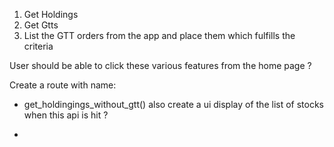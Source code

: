 
1. Get Holdings
2. Get Gtts
3. List the GTT orders from the app and place them which fulfills the criteria


User should be able to click these various features from the home page ?

Create a route with name:
- get_holdingings_without_gtt() also create a ui display of the list of stocks when this api is hit ?

- 